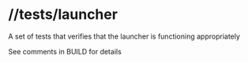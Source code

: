 # //tests/launcher

A set of tests that verifies that the launcher is functioning appropriately

See comments in BUILD for details
